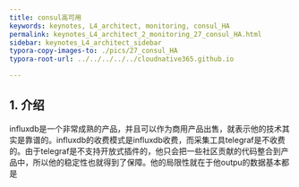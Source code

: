 ```yaml
---
title: consul高可用
keywords: keynotes, L4_architect, monitoring, consul_HA
permalink: keynotes_L4_architect_2_monitoring_27_consul_HA.html
sidebar: keynotes_L4_architect_sidebar
typora-copy-images-to: ./pics/27_consul_HA
typora-root-url: ../../../../../cloudnative365.github.io

---
```


## 1. 介绍

influxdb是一个非常成熟的产品，并且可以作为商用产品出售，就表示他的技术其实是靠谱的。influxdb的收费模式是influxdb收费，而采集工具telegraf是不收费的。由于telegraf是不支持开放式插件的，他只会把一些社区贡献的代码整合到产品中，所以他的稳定性也就得到了保障。他的局限性就在于他outpu的数据基本都是

